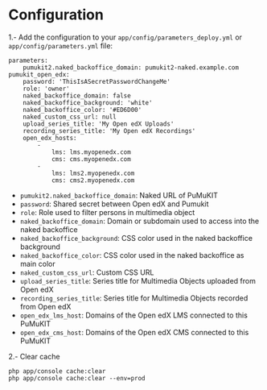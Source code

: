 # Configuration

1.- Add the configuration to your `app/config/parameters_deploy.yml` or `app/config/parameters.yml` file:

```
parameters:
    pumukit2.naked_backoffice_domain: pumukit2-naked.example.com
pumukit_open_edx:
    password: 'ThisIsASecretPasswordChangeMe'
    role: 'owner'
    naked_backoffice_domain: false
    naked_backoffice_background: 'white'
    naked_backoffice_color: '#ED6D00'
    naked_custom_css_url: null
    upload_series_title: 'My Open edX Uploads'
    recording_series_title: 'My Open edX Recordings'
    open_edx_hosts: 
        - 
            lms: lms.myopenedx.com
            cms: cms.myopenedx.com
        - 
            lms: lms2.myopenedx.com
            cms: cms2.myopenedx.com
```


* `pumukit2.naked_backoffice_domain`: Naked URL of PuMuKIT
* `password`: Shared secret between Open edX and Pumukit
* `role`: Role used to filter persons in multimedia object
* `naked_backoffice_domain`: Domain or subdomain used to access into the naked backoffice
* `naked_backoffice_background`: CSS color used in the naked backoffice background
* `naked_backoffice_color`: CSS color used in the naked backoffice as main color
* `naked_custom_css_url`: Custom CSS URL
* `upload_series_title`: Series title for Multimedia Objects uploaded from Open edX
* `recording_series_title`: Series title for Multimedia Objects recorded from Open edX
* `open_edx_lms_host`: Domains of the Open edX LMS connected to this PuMuKIT
* `open_edx_cms_host`: Domains of the Open edX CMS connected to this PuMuKIT


2.- Clear cache

```
php app/console cache:clear
php app/console cache:clear --env=prod
```